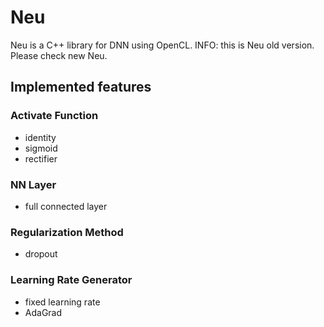 Neu
===

Neu is a C++ library for DNN using OpenCL.
INFO: this is Neu old version. Please check new Neu.

Implemented features
---

### Activate Function
- identity
- sigmoid
- rectifier

### NN Layer
- full connected layer

### Regularization Method
- dropout

### Learning Rate Generator
- fixed learning rate
- AdaGrad
